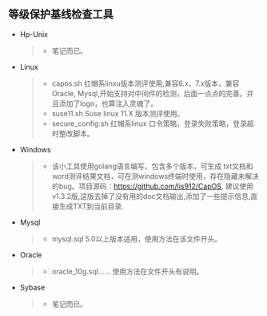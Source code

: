 ## 等级保护基线检查工具



* Hp-Unix
	> * 笔记而已。
* Linux
	> * capos.sh 	        红帽系linxu版本测评使用,兼容6.x，7.x版本，兼容Oracle, Mysql,开始支持对中间件的检测，后面一点点的完善。并且添加了logo，也算注入灵魂了。
	> * suse11.sh			Suse linux 11.X 版本测评使用。
	> * secure_config.sh 	红帽系linux 口令策略，登录失败策略，登录超时整改脚本。
* Windows
    > * 该小工具使用golang语言编写，包含多个版本，可生成 txt文档和word测评结果文档，可在测windows终端时使用，存在隐藏未解决的bug。项目源码：https://github.com/lis912/CapOS,  建议使用v1.3.2版,这版去掉了没有用的doc文档输出,添加了一些提示信息,直接生成TXT到当前目录.
* Mysql
	> * mysql.sql			5.0以上版本适用，使用方法在该文件开头。		
* Oracle
	> * oracle_10g.sql……	使用方法在文件开头有说明。
* Sybase
	> * 笔记而已。
